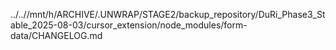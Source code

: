 ../..//mnt/h/ARCHIVE/.UNWRAP/STAGE2/backup_repository/DuRi_Phase3_Stable_2025-08-03/cursor_extension/node_modules/form-data/CHANGELOG.md